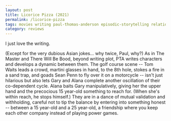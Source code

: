 ```yaml
---
layout: post
title: Licorice Pizza (2021)
permalink: /licorice-pizza
tags: movies writing paul-thomas-anderson episodic-storytelling relationships co-dependency insecurity ego racism
category: reviews
---
```


I just love the writing.
<!--more-->
(Except for the very dubious Asian jokes... why twice, Paul, why?)
As in The Master and There Will Be Bood, beyond writing plot, PTA writes characters and develops a dynamic between them.
The golf course scene -- Tom Waits leads a crowd, martini glasses in hand, to the 8th hole, stokes a fire in a sand trap, and goads Sean Penn to fly over it on a motorcycle -- isn't just hilarious but also lets Gary and Alana complete another oscillation of their co-dependent cycle.
Alana baits Gary manipulatively, giving her the upper hand and the precocious 15 year-old something to reach for.
(When she's within reach, he stops himself.)
They are in a dance of mutual validation and withholding, careful not to tip the balance by entering into something honest -- between a 15 year-old and a 25 year-old, a friendship where you keep each other company instead of playing power games.